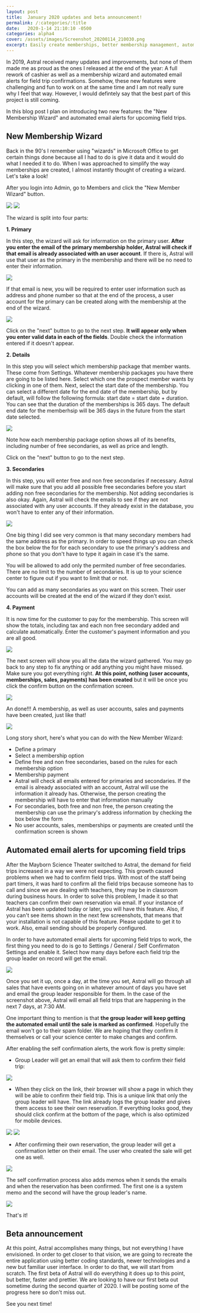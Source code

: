 ```yaml
---
layout: post
title:  January 2020 updates and beta announcement!
permalink: /:categories/:title
date:   2020-1-14 21:10:10 -0500
categories: alpha4
cover: /assets/images/Screenshot_20200114_210030.png
excerpt: Easily create memberships, better membership management, automated emails and much more! Also, our better will arrive in the second quarter of 2020!
---
```


In 2019, Astral received many updates and improvements, but none of them made 
me as proud as the ones I released at the end of the year: A full rework of
cashier as well as a membership wizard and automated email alerts for field trip
confirmations. Somehow, these new features were challenging and fun to work on 
at the same time and I am not really sure why I feel that way. However, I would 
defintely say that the best part of this project is still coming.

In this blog post I plan on introducing two new features: the "New Membership
Wizard" and automated email alerts for upcoming field trips.

## New Membership Wizard

Back in the 90's I remember using "wizards" in Microsoft Office to get certain
things done because all I had to do is give it data and it would do what I needed
it to do. When I was approached to simplify the way memberships are created, I 
almost instantly thought of creating a wizard. Let's take a look!

After you login into Admin, go to Members and click the "New Member Wizard" button.

<img src="/assets/images/Screenshot_20200114_213730.png" class="ui image" />

<img src="/assets/images/Screenshot_20200114_210030.png" class="ui image" />

The wizard is split into four parts:

**1. Primary**

In this step, the wizard will ask for information on the primary user. **After you
enter the email of the primary membership holder, Astral will check if that email
is already associated with an user account**. If there is, Astral will use that
user as the primary in the membership and there will be no need to enter their
information. 

<img src="/assets/images/Screenshot_20200114_215006.png" class="ui image" />

If that email is new, you will be required to enter user information
such as address and phone number so that at the end of the process, a user account for
the primary can be created along with the membership at the end of the wizard.

<img src="/assets/images/Screenshot_20200114_215248.png" class="ui image" />

Click on the "next" button to go to the next step. **It will appear only when you enter
valid data in each of the fields**. Double check the information entered if it doesn't appear.

**2. Details**

In this step you will select which membership package that member wants. These 
come from Settings. Whatever membership packages you have there are going to be
listed here. Select which one the prospect member wants by clicking in one of them.
Next, select the start date of the membership. You can select a different date
for the end date of the membership, but by default, will follow the following
formula: start date = start date + duration. You can see that the duration of
the memberships is 365 days. The default end date for the memberhsip will be
365 days in the future from the start date selected.

<img src="/assets/images/Screenshot_20200114_220030.png" class="ui image" />

Note how each membership package option shows all of its benefits, including
number of free secondaries, as well as price and length.

Click on the "next" button to go to the next step.

**3. Secondaries**

In this step, you will enter free and non free secondaries if necessary. Astral
will make sure that you add all possible free secondaries before you start adding
non free secondaries for the membership. Not adding secondaries is also okay.
Again, Astral will check the emails to see if they are not associated with any
user accounts. If they already exist in the database, you won't have to enter
any of their information.

<img src="/assets/images/Screenshot_20200114_220840.png" class="ui image" />

One big thing I did see very common is that many secondary members had the same
address as the primary. In order to speed things up you can check the box below
the for for each secondary to use the primary's address and phone so that you
don't have to type it again in case it's the same.

You will be allowed to add only the permited number of free secondaries. There
are no limit to the number of secondaries. It is up to your science center to
figure out if you want to limit that or not.

You can add as many secondaries as you want on this screen. Their user accounts
will be created at the end of the wizard if they don't exist.

**4. Payment**

It is now time for the customer to pay for the membership. This screen will
show the totals, including tax and each non free secondary added and calculate
automatically. Enter the customer's payment information and you are all good.

<img src="/assets/images/Screenshot_20200115_130813.png" class="ui image" />

The next screen will show you all the data the wizard gathered. You may go back
to any step to fix anything or add anything you might have missed. Make sure
you got everything right. **At this point, nothing (user accounts, memberships, 
sales, payments) has been created** but it will be once you click the confirm 
button on the confirmation screen.

<img src="/assets/images/Screenshot_20200115_131356.png" class="ui image" />

An done!!! A membership, as well as user accounts, sales and payments have been
created, just like that!

<img src="/assets/images/Screenshot_20200115_135413.png" class="ui image" />

<div class="ui divider"></div>

Long story short, here's what you can do with the New Member Wizard:

- Define a primary
- Select a membership option
- Define free and non free secondaries, based on the rules for each membership option
- Membership payment
- Astral will check all emails entered for primaries and secondaries. If the 
email is already associated with an account, Astral will use the information it
already has. Otherwise, the person creating the membership will have to enter that
information manually
- For secondaries, both free and non free, the person creating the membership
can use the primary's address information by checking the box below the form
- No user accounts, sales, memberships or payments are created until the confirmation
screen is shown

## Automated email alerts for upcoming field trips

After the Mayborn Science Theater switched to Astral, the demand for field trips
increased in a way we were not expecting. This growth caused problems when
we had to confirm field trips. With most of the staff being part timers, it was
hard to confirm all the field trips because someone has to call and since we are
dealing with teachers, they may be in classroom during business hours. In order
to solve this problem, I made it so that teachers can confirm their own reservation
via email. If your instance of Astral has been updated today or later, you will
have this feature. Also, if you can't see items shown in the next few screenshots,
that means that your installation is not capable of this feature. Please update
to get it to work. Also, email sending should be properly configured.

In order to have automated email alerts for upcoming field trips to work, the
first thing you need to do is go to Settings / General / Self Confirmaton Settings
and enable it. Select how many days before each field trip the group leader on record 
will get the email.

<img src="/assets/images/Screenshot_20200115_135654.png" class="ui image" />

Once you set it up, once a day, at the time you set, Astral will go through all
sales that have events going on in whatever amount of days you have set and email
the group leader responsible for them. In the case of the screenshot above, Astral
will email all field trips that are happening in the next 7 days, at 7:30 AM.

One important thing to mention is that **the group leader will keep getting the
automated email until the sale is marked as confirmed**. Hopefully the email won't
go to their spam folder. We are hoping that they confirm it themselves or call your
science center to make changes and confirm.

After enabling the self confirmation alerts, the work flow is pretty simple:

- Group Leader will get an email that will ask them to confirm their field trip:

<img src="/assets/images/Screenshot_20200115_150341.png" class="ui image" />

- When they click on the link, their browser will show a page in which they will
be able to confirm their field trip. This is a unique link that only the group
leader will have. The link already logs the group leader and gives them access to
see their own reservation. If everything looks good, they should click confirm at
the bottom of the page, which is also optimized for mobile devices.

<img src="/assets/images/Screenshot_20200115_150509.png" class="ui image" />

<img src="/assets/images/Screenshot_20200115_150630.png" class="ui image" />

- After confirming their own reservation, the group leader will get a confirmation
letter on their email. The user who created the sale will get one as well.

<img src="/assets/images/Screenshot_20200115_150630.png" class="ui image" />

The self confirmation process also adds memos when it sends the emails and
when the reservation has been confirmed. The first one is a system memo and the
second will have the group leader's name.

<img src="/assets/images/Screenshot_20200115_153115.png" class="ui image" />

That's it!

## Beta announcement

At this point, Astral accomplishes many things, but not everything I have envisioned.
In order to get closer to that vision, we are going to recreate the entire application
using better coding standards, newer technologies and a new but familiar user
interface. In order to do that, we will start from scratch. The first beta of
Astral will do everything it does up to this point, but better, faster and prettier.
We are looking to have our first beta out sometime during the second quarter of 2020.
I will be posting some of the progress here so don't miss out. 

See you next time!
